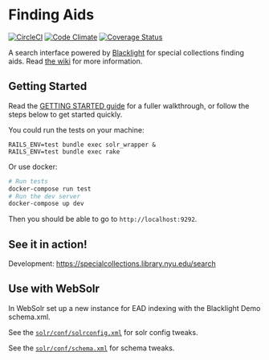 # Finding Aids

[![CircleCI](https://circleci.com/gh/NYULibraries/specialcollections.svg?style=svg)](https://circleci.com/gh/NYULibraries/specialcollections)
[![Code Climate](https://codeclimate.com/github/NYULibraries/findingaids.png)](https://codeclimate.com/github/NYULibraries/findingaids)
[![Coverage Status](https://coveralls.io/repos/NYULibraries/findingaids/badge.png?branch=master)](https://coveralls.io/r/NYULibraries/findingaids)

A search interface powered by [Blacklight](http://projectblacklight.org/) for special collections finding aids. Read [the wiki](https://github.com/NYULibraries/findingaids/wiki) for more information.

## Getting Started

Read the [GETTING STARTED guide](GETTING_STARTED.md) for a fuller walkthrough, or follow the steps below to get started quickly.

You could run the tests on your machine:

```
RAILS_ENV=test bundle exec solr_wrapper &
RAILS_ENV=test bundle exec rake
```

Or use docker:

```bash
# Run tests
docker-compose run test
# Run the dev server
docker-compose up dev
```

Then you should be able to go to `http://localhost:9292`.

## See it in action!

Development: https://specialcollections.library.nyu.edu/search

## Use with WebSolr

In WebSolr set up a new instance for EAD indexing with the Blacklight Demo schema.xml.

See the [`solr/conf/solrconfig.xml`](solr/conf/solrconfig.xml) for solr config tweaks.

See the [`solr/conf/schema.xml`](solr/conf/schema.xml) for schema tweaks.
